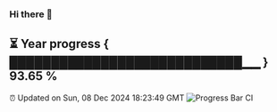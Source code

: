 ### Hi there 👋
⏳ Year progress { ████████████████████████████▁▁ } 93.65 %
---
⏰ Updated on Sun, 08 Dec 2024 18:23:49 GMT
![Progress Bar CI](https://github.com/liununu/liununu/workflows/Progress%20Bar%20CI/badge.svg)
